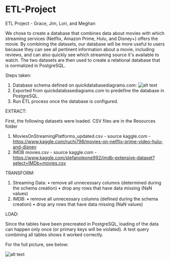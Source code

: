 # ETL-Project

ETL Project - Grace, Jim, Lori, and Meghan

We chose to create a database that combines data about movies with which streaming services (Netflix, Amazon Prime, Hulu, and Disney+) offers the movie. By combining the datasets, our database will be more useful to users because they can see all pertinent information about a movie, including reviews, and can also quickly see which streaming source it's available to watch. The two datasets are then used to create a relational database that is normalized in PostgreSQL. 

Steps taken:
1.	Database schema defined on quickdatabasediagrams.com:
![alt text](https://github.com/megechang/ETL-Project/blob/master/QuickDBD-ETL%20Project.png) 
1.	Exported from quickdatabasediagrams.com to predefine the database in PostgreSQL.
2.	Run ETL process once the database is configured. 

EXTRACT:

First, the following datasets were loaded. CSV files are in the Resources folder

1.	MoviesOnStreamingPlatforms_updated.csv - source kaggle.com - https://www.kaggle.com/ruchi798/movies-on-netflix-prime-video-hulu-and-disney
2.	IMDB movies.csv - source kaggle.com - https://www.kaggle.com/stefanoleone992/imdb-extensive-dataset?select=IMDb+movies.csv

TRANSFORM:

1.	Streaming Data:
 •	remove all unnecessary columns (determined during the schema creation)
 •	drop any rows that have data missing (NaN values)
2.	IMDB:
 •	remove all unnecessary columns (defined during the schema creation)
 •	drop any rows that have data missing (NaN values)

LOAD:

Since the tables have been precreated in PostgreSQL, loading of the data can happen only once (or primary keys will be violated). A test query combining all tables shows it worked correctly.

For the full picture, see below:

![alt text](https://github.com/megechang/ETL-Project/blob/master/ProjectOverview.png) 


